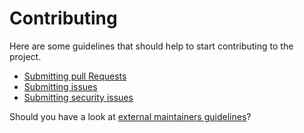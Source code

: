 # Contributing

Here are some guidelines that should help to start contributing to the project.

- [Submitting pull Requests](https://github.com/traefik/contributors-guide/blob/master/pr_guidelines.md)
- [Submitting issues](https://doc.traefik.io/traefik/contributing/submitting-issues/)
- [Submitting security issues](docs/content/contributing/submitting-security-issues.md)

Should you have a look at [external maintainers guidelines](docs/content/contributing/external-maintainers-guidelines.md)?


